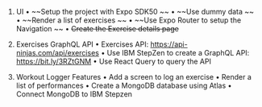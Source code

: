 1. UI
• ~~Setup the project with Expo SDK50 ~~
• ~~Use dummy data ~~
• ~~Render a list of exercises ~~
• ~~Use Expo Router to setup the Navigation ~~
• ~~Create the Exercise details page~~

2. Exercises GraphQL API
• Exercises API: https://api-ninjas.com/api/exercises
• Use IBM StepZen to create a GraphQL API: 
https://bit.ly/3RZtGNM
• Use React Query to query the API

3. Workout Logger Features
• Add a screen to log an exercise 
• Render a list of performances 
• Create a MongoDB database using Atlas 
• Connect MongoDB to IBM Stepzen